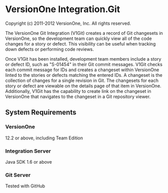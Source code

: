 # VersionOne Integration.Git #
Copyright (c) 2011-2012 VersionOne, Inc.
All rights reserved.

The VersionOne Git Integration (V1Git) creates a record of Git changesets in VersionOne, so the development team can quickly view all of the code changes for a story or defect. This visibility can be useful when tracking down defects or performing code reviews.

Once V1Git has been installed, development team members include a story or defect ID, such as "S-01454" in their Git commit messages. V1Git checks each commit message for IDs and creates a changeset within VersionOne linted to the stories or defects matching the entered IDs. A changeset is the collection of changes for a single revision in Git. The changesets for each story or defect are viewable on the details page of that item in VersionOne. Additionally, V1Git has the capability to create link on the changeset in VersionOne that navigates to the changeset in a Git repository viewer.

## System Requirements ##

### VersionOne ###
12.2 or above, including Team Edition

### Integration Server ###
Java SDK 1.6 or above

### Git Server ###
Tested with GitHub
